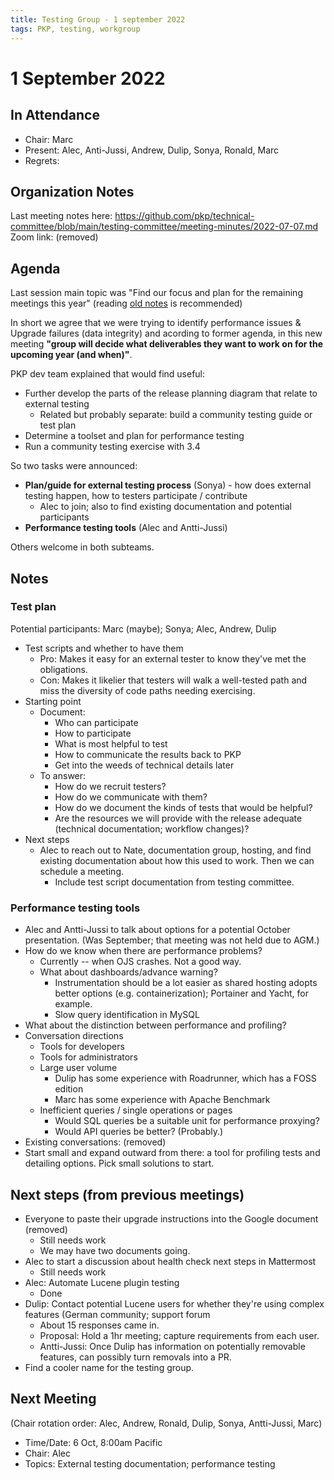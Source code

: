 ```yaml
---
title: Testing Group - 1 september 2022
tags: PKP, testing, workgroup
---
```


# 1 September 2022

In Attendance
-------------

- Chair: Marc
- Present: Alec, Anti-Jussi, Andrew, Dulip, Sonya, Ronald, Marc
- Regrets: 


Organization Notes
-------------------
Last meeting notes here: https://github.com/pkp/technical-committee/blob/main/testing-committee/meeting-minutes/2022-07-07.md
Zoom link: (removed)

Agenda
------

Last session main topic was "Find our focus and plan for the remaining meetings this year" (reading [old notes](https://github.com/pkp/technical-committee/blob/main/testing-committee/meeting-minutes/2022-07-07.md) is recommended)

In short we agree that we were trying to identify performance issues & Upgrade failures (data integrity) and acording to former agenda, in this new meeting **"group will decide what deliverables they want to work on for the upcoming year (and when)"**. 

PKP dev team explained that would find useful:
  - Further develop the parts of the release planning diagram that relate to external testing
      - Related but probably separate: build a community testing guide or test plan
  - Determine a toolset and plan for performance testing
  - Run a community testing exercise with 3.4

So two tasks were announced:
  - **Plan/guide for external testing process** (Sonya) - how does external testing happen, how to testers participate / contribute
      - Alec to join; also to find existing documentation and potential participants
  - **Performance testing tools** (Alec and Antti-Jussi)

Others welcome in both subteams. 

Notes
-----
### Test plan
Potential participants: Marc (maybe); Sonya; Alec, Andrew, Dulip

- Test scripts and whether to have them
    - Pro: Makes it easy for an external tester to know they've met the obligations.
    - Con: Makes it likelier that testers will walk a well-tested path and miss the diversity of code paths needing exercising.
- Starting point
    - Document:
        - Who can participate
        - How to participate
        - What is most helpful to test
        - How to communicate the results back to PKP
        - Get into the weeds of technical details later
    - To answer:
        - How do we recruit testers?
        - How do we communicate with them?
        - How do we document the kinds of tests that would be helpful?
        - Are the resources we will provide with the release adequate (technical documentation; workflow changes)?
- Next steps
    - Alec to reach out to Nate, documentation group, hosting, and find existing documentation about how this used to work. Then we can schedule a meeting.
        - Include test script documentation from testing committee.

### Performance testing tools

- Alec and Antti-Jussi to talk about options for a potential October presentation. (Was September; that meeting was not held due to AGM.)
- How do we know when there are performance problems?
    - Currently -- when OJS crashes. Not a good way.
    - What about dashboards/advance warning?
        - Instrumentation should be a lot easier as shared hosting adopts better options (e.g. containerization); Portainer and Yacht, for example.
        - Slow query identification in MySQL
- What about the distinction between performance and profiling?
- Conversation directions
    - Tools for developers
    - Tools for administrators
    - Large user volume
        - Dulip has some experience with Roadrunner, which has a FOSS edition
        - Marc has some experience with Apache Benchmark
    - Inefficient queries / single operations or pages
        - Would SQL queries be a suitable unit for performance proxying?
        - Would API queries be better? (Probably.)
- Existing conversations: (removed)
- Start small and expand outward from there: a tool for profiling tests and detailing options. Pick small solutions to start.

Next steps (from previous meetings)
------------

- Everyone to paste their upgrade instructions into the Google document (removed)
    - Still needs work
    - We may have two documents going.
- Alec to start a discussion about health check next steps in Mattermost
    - Still needs work
- Alec: Automate Lucene plugin testing
    - Done
- Dulip: Contact potential Lucene users for whether they're using complex features (German community; support forum
    - About 15 responses came in.
    - Proposal: Hold a 1hr meeting; capture requirements from each user.
    - Antti-Jussi: Once Dulip has information on potentially removable features, can possibly turn removals into a PR.
- Find a cooler name for the testing group.

Next Meeting
------------

(Chair rotation order: Alec, Andrew, Ronald, Dulip, Sonya, Antti-Jussi, Marc)
- Time/Date: 6 Oct, 8:00am Pacific
- Chair: Alec
- Topics: External testing documentation; performance testing
